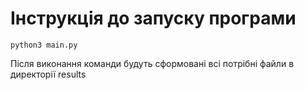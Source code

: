 # Інструкція до запуску програми
    python3 main.py

Після виконання команди будуть сформовані всі потрібні файли в директорії results
